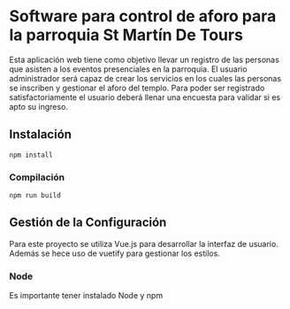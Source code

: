 # Software para control de aforo para la parroquia St Martín De Tours
Esta aplicación web tiene como objetivo llevar un registro de las personas que asisten a los eventos presenciales en la parroquia. El usuario administrador será capaz de crear los servicios en los cuales las personas se inscriben y gestionar el aforo  del templo. Para poder ser registrado satisfactoriamente el usuario deberá llenar una encuesta para validar si es apto su ingreso.

## Instalación
```
npm install
```

### Compilación
```
npm run build
```

## Gestión de la Configuración
Para este proyecto se utiliza Vue.js para desarrollar la interfaz de usuario. Además se hece uso de vuetify para gestionar los estilos.

### Node
Es importante tener instalado Node y npm
